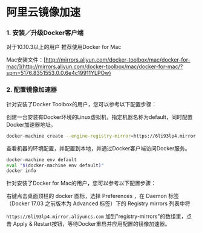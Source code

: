 # 阿里云镜像加速

### 1. 安装／升级Docker客户端

对于10.10.3以上的用户 推荐使用Docker for Mac

Mac安装文件：[http://mirrors.aliyun.com/docker-toolbox/mac/docker-for-mac/](http://mirrors.aliyun.com/docker-toolbox/mac/docker-for-mac/?spm=5176.8351553.0.0.6e4c19911YLPOw)

### 2. 配置镜像加速器

针对安装了Docker Toolbox的用户，您可以参考以下配置步骤：

创建一台安装有Docker环境的Linux虚拟机，指定机器名称为default，同时配置Docker加速器地址。

```sh
docker-machine create --engine-registry-mirror=https://6li93lp4.mirror.aliyuncs.com -d virtualbox default
```

查看机器的环境配置，并配置到本地，并通过Docker客户端访问Docker服务。

```sh
docker-machine env default
eval "$(docker-machine env default)"
docker info
```

针对安装了Docker for Mac的用户，您可以参考以下配置步骤：

右键点击桌面顶栏的 docker 图标，选择 Preferences ，在 Daemon 标签（Docker 17.03 之前版本为 Advanced 标签）下的 Registry mirrors 列表中将

`https://6li93lp4.mirror.aliyuncs.com` 加到"registry-mirrors"的数组里，点击 Apply & Restart按钮，等待Docker重启并应用配置的镜像加速器。